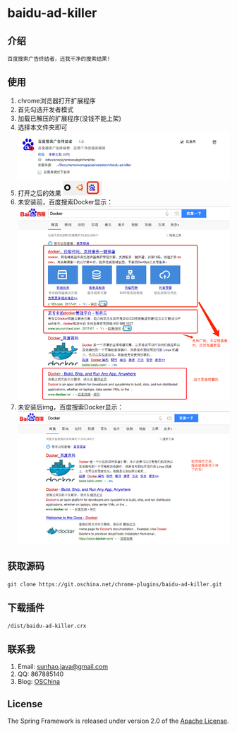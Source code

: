 # baidu-ad-killer

## 介绍

	百度搜索广告终结者，还我干净的搜索结果!

## 使用
1. chrome浏览器打开扩展程序
2. 首先勾选开发者模式
3. 加载已解压的扩展程序(没钱不能上架)
4. 选择本文件夹即可
![](img/1.png)
5. 打开之后的效果
![](img/2.png)
6. 未安装前，百度搜索Docker显示：
![](img/3.png)
7. 未安装后img，百度搜索Docker显示：
![](img/4.png)

## 获取源码
`git clone https://git.oschina.net/chrome-plugins/baidu-ad-killer.git`

## 下载插件
`/dist/baidu-ad-killer.crx`

## 联系我
1. Email: sunhao.java@gmail.com
2. QQ: 867885140
3. Blog: [OSChina][]

## License
The Spring Framework is released under version 2.0 of the [Apache License][].

[Apache License]: http://www.apache.org/licenses/LICENSE-2.0
[OSChina]: http://my.oschina.net/sunhaojava/blog